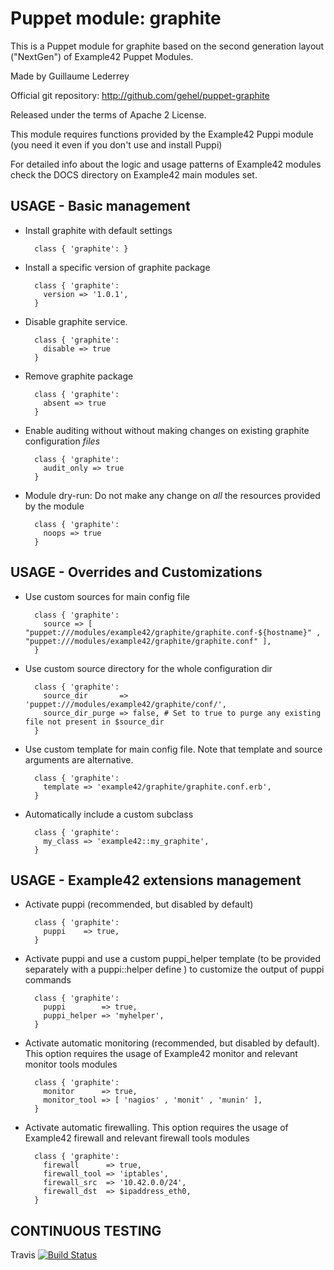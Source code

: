 # Puppet module: graphite

This is a Puppet module for graphite based on the second generation layout ("NextGen") of Example42 Puppet Modules.

Made by Guillaume Lederrey

Official git repository: http://github.com/gehel/puppet-graphite

Released under the terms of Apache 2 License.

This module requires functions provided by the Example42 Puppi module (you need it even if you don't use and install Puppi)

For detailed info about the logic and usage patterns of Example42 modules check the DOCS directory on Example42 main modules set.


## USAGE - Basic management

* Install graphite with default settings

        class { 'graphite': }

* Install a specific version of graphite package

        class { 'graphite':
          version => '1.0.1',
        }

* Disable graphite service.

        class { 'graphite':
          disable => true
        }

* Remove graphite package

        class { 'graphite':
          absent => true
        }

* Enable auditing without without making changes on existing graphite configuration *files*

        class { 'graphite':
          audit_only => true
        }

* Module dry-run: Do not make any change on *all* the resources provided by the module

        class { 'graphite':
          noops => true
        }


## USAGE - Overrides and Customizations
* Use custom sources for main config file 

        class { 'graphite':
          source => [ "puppet:///modules/example42/graphite/graphite.conf-${hostname}" , "puppet:///modules/example42/graphite/graphite.conf" ], 
        }


* Use custom source directory for the whole configuration dir

        class { 'graphite':
          source_dir       => 'puppet:///modules/example42/graphite/conf/',
          source_dir_purge => false, # Set to true to purge any existing file not present in $source_dir
        }

* Use custom template for main config file. Note that template and source arguments are alternative. 

        class { 'graphite':
          template => 'example42/graphite/graphite.conf.erb',
        }

* Automatically include a custom subclass

        class { 'graphite':
          my_class => 'example42::my_graphite',
        }


## USAGE - Example42 extensions management 
* Activate puppi (recommended, but disabled by default)

        class { 'graphite':
          puppi    => true,
        }

* Activate puppi and use a custom puppi_helper template (to be provided separately with a puppi::helper define ) to customize the output of puppi commands 

        class { 'graphite':
          puppi        => true,
          puppi_helper => 'myhelper', 
        }

* Activate automatic monitoring (recommended, but disabled by default). This option requires the usage of Example42 monitor and relevant monitor tools modules

        class { 'graphite':
          monitor      => true,
          monitor_tool => [ 'nagios' , 'monit' , 'munin' ],
        }

* Activate automatic firewalling. This option requires the usage of Example42 firewall and relevant firewall tools modules

        class { 'graphite':       
          firewall      => true,
          firewall_tool => 'iptables',
          firewall_src  => '10.42.0.0/24',
          firewall_dst  => $ipaddress_eth0,
        }


## CONTINUOUS TESTING

Travis [![Build Status](https://travis-ci.org/gehel/puppet-graphite.png?branch=master)](https://travis-ci.org/gehel/puppet-graphite)
